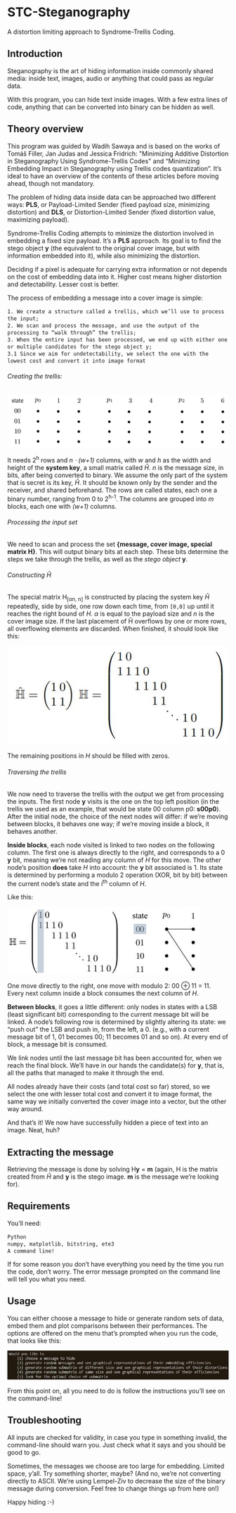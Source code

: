 # STC-Steganography

A distortion limiting approach to Syndrome-Trellis Coding.

## Introduction

Steganography is the art of hiding information inside commonly shared media: inside text, images, audio or anything that could pass as regular data.

With this program, you can hide text inside images. With a few extra lines of code, anything that can be converted into binary can be hidden as well.

## Theory overview

This program was guided by Wadih Sawaya and is based on the works of Tomáš Filler, Jan Judas and Jessica Fridrich: "Minimizing Additive Distortion in Steganography Using Syndrome-Trellis Codes" and “Minimizing Embedding Impact in Steganography using Trellis codes quantization”. It’s ideal to have an overview of the contents of these articles before moving ahead, though not mandatory.

The problem of hiding data inside data can be approached two different ways: **PLS**, or Payload-Limited Sender (fixed payload size, minimizing distortion) and **DLS**, or Distortion-Limited Sender (fixed distortion value, maximizing payload). 

Syndrome-Trellis Coding attempts to minimize the distortion involved in embedding a fixed size payload. It’s a **PLS** approach. Its goal is to find the stego object **y** (the equivalent to the original cover image, but with information embedded into it), while also minimizing the distortion.

Deciding if a pixel is adequate for carrying extra information or not depends on the cost of embedding data into it. Higher cost means higher distortion and detectability. Lesser cost is better.

The process of embedding a message into a cover image is simple: 
	
	1. We create a structure called a trellis, which we’ll use to process the input;
	2. We scan and process the message, and use the output of the processing to “walk through” the trellis;
	3. When the entire input has been processed, we end up with either one or multiple candidates for the stego object y;
	3.1 Since we aim for undetectability, we select the one with the lowest cost and convert it into image format

###### Creating the trellis:

![An empty trellis made up of blocks of nodes, resembling a matrix](res/trellis.jpg)

It needs 2<sup>h</sup> rows and _n ⋅ (w+1)_ columns, with _w_ and _h_ as the width and height of the **system key**, a small matrix called _Ĥ_. _n_ is the message size, in bits, after being converted to binary. 
We assume the only part of the system that is secret is its key, _Ĥ_. It should be known only by the sender and the receiver, and shared beforehand.
The rows are called states, each one a binary number, ranging from 0 to 2<sup>h-1</sup>. The columns are grouped into _m_ blocks, each one with _(w+1)_ columns.

###### Processing the input set 

We need to scan and process the set **{message, cover image, special matrix H}**. This will output binary bits at each step. These bits determine the steps we take through the trellis, as well as the _stego object_ **y**.

###### Constructing Ĥ

The special matrix H<sub>[αn, n]</sub> is constructed by placing the system key _Ĥ_ repeatedly, side by side, one row down each time, from `[0,0]` up until it reaches the right bound of _H_. _α_ is equal to the payload size and _n_ is the cover image size. If the last placement of Ĥ overflows by one or more rows, all overflowing elements are discarded. When finished, it should look like this:

![An example of submatrix and matrix H, built using the submatrix strategically placed repeatedly](res/h_subh.jpg)

The remaining positions in _H_ should be filled with zeros.

 ###### Traversing the trellis

We now need to traverse the trellis with the output we get from processing the inputs. The first node **y** visits is the one on the top left position (in the trellis we used as an example, that would be state 00 column p0: **s00p0**). After the initial node, the choice of the next nodes will differ: if we’re moving between blocks, it behaves one way; if we’re moving inside a block, it behaves another. 

**Inside blocks**, each node visited is linked to two nodes on the following column. The first one is always directly to the right, and corresponds to a 0 **y** bit, meaning we’re not reading any column of _H_ for this move. The other node’s position **does** take _H_ into account: the **y** bit associated is 1. Its state is determined by performing a modulo 2 operation (XOR, bit by bit) between the current node’s state and the i<sup>th</sup> column of _H_.

Like this:

![The process of scanning the matrix H column by column, along with the current node state](res/scanning.jpg)

One move directly to the right, one move with modulo 2: 00 ⊕ 11 = 11. Every next column inside a block consumes the next column of _H_.

**Between blocks**, it goes a little different: only nodes in states with a LSB (least significant bit) corresponding to the current message bit will be linked. A node’s following row is determined by slightly altering its state: we “push out” the LSB and push in, from the left, a 0. (e.g., with a current message bit of 1, 01 becomes 00; 11 becomes 01 and so on). At every end of block, a message bit is consumed. 

We link nodes until the last message bit has been accounted for, when we reach the final block. We’ll have in our hands the candidate(s) for **y**, that is, all the paths that managed to make it through the end. 

All nodes already have their costs (and total cost so far) stored, so we select the one with lesser total cost and convert it to image format, the same way we initially converted the cover image into a vector, but the other way around. 

And that’s it! We now have successfully hidden a piece of text into an image. Neat, huh?

## Extracting the message

Retrieving the message is done by solving H**y** = **m** (again, H is the matrix created from _Ĥ_ and **y** is the stego image. **m** is the message we’re looking for).

## Requirements

You’ll need:

	Python
	numpy, matplotlib, bitstring, ete3
	A command line!

If for some reason you don’t have everything you need by the time you run the code, don’t worry. The error message prompted on the command line will tell you what you need.

## Usage

You can either choose a message to hide or generate random sets of data, embed them and plot comparisons between their performances. The options are offered on the menu that’s prompted when you run the code, that looks like this: 

![The main menu](res/menu.jpg)

From this point on, all you need to do is follow the instructions you’ll see on the command-line!

## Troubleshooting

All inputs are checked for validity, in case you type in something invalid, the command-line should warn you. Just check what it says and you should be good to go.

Sometimes, the messages we choose are too large for embedding. Limited space, y’all. Try something shorter, maybe? (And no, we’re not converting directly to ASCII. We’re using Lempel-Ziv to decrease the size of the binary message during conversion. Feel free to change things up from here on!)

Happy hiding :-) 

